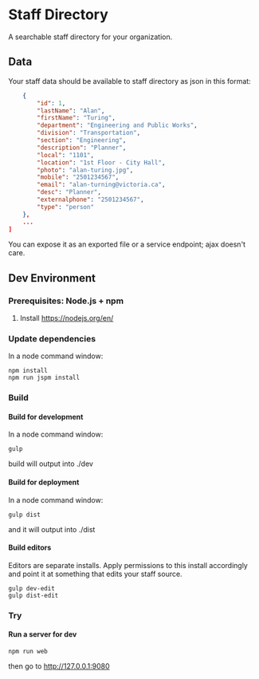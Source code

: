# Staff Directory

A searchable staff directory for your organization.

## Data
Your staff data should be available to staff directory as json in this format:
```json [
    {
        "id": 1,
        "lastName": "Alan",
        "firstName": "Turing",
        "department": "Engineering and Public Works",
        "division": "Transportation",
        "section": "Engineering",
        "description": "Planner",
        "local": "1101",
        "location": "1st Floor - City Hall",
        "photo": "alan-turing.jpg",
        "mobile": "2501234567",
        "email": "alan-turning@victoria.ca",
        "desc": "Planner",
        "externalphone": "2501234567",
        "type": "person"
    },
    ...
]
```
You can expose it as an exported file or a service endpoint; ajax doesn't care.

## Dev Environment

### Prerequisites: Node.js + npm
1. Install https://nodejs.org/en/
  
### Update dependencies
In a node command window:
  ```
  npm install 
  npm run jspm install
  ```
  
### Build
  
#### Build for development
In a node command window:
```
gulp
```
build will output into ./dev

#### Build for deployment
In a node command window:
```
gulp dist
```
and it will output into ./dist

#### Build editors
Editors are separate installs. Apply permissions to this install accordingly and point it at something that edits your staff source.
```
gulp dev-edit
gulp dist-edit
```

### Try

#### Run a server for dev
```
npm run web
```
then go to 
http://127.0.0.1:9080